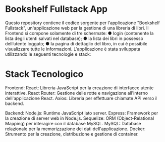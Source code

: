 # Bookshelf Fullstack App
Questo repository contiene il codice sorgente per l'applicazione "Bookshelf Fullstack", un'applicazione web per la gestione di una libreria di libri.
Il Frontend si compone solamente di tre schermate:
● login (contenente la lista degli utenti salvati nel database);
● la lista dei libri in possesso dell’utente loggato;
● la pagina di dettaglio del libro, in cui è possibile visualizzare tutte le informazioni. 
L'applicazione è stata sviluppata utilizzando le seguenti tecnologie e stack:

# Stack Tecnologico
Frontend:
React: Libreria JavaScript per la creazione di interfacce utente interattive.
React Router: Gestione delle rotte e navigazione all'interno dell'applicazione React.
Axios: Libreria per effettuare chiamate API verso il backend.

Backend:
Node.js: Runtime JavaScript lato server.
Express: Framework per la creazione di server web in Node.js.
Sequelize: ORM (Object-Relational Mapping) per interagire con il database MySQL.
MySQL: Database relazionale per la memorizzazione dei dati dell'applicazione.
Docker: Strumento per la creazione, distribuzione e gestione di container.


